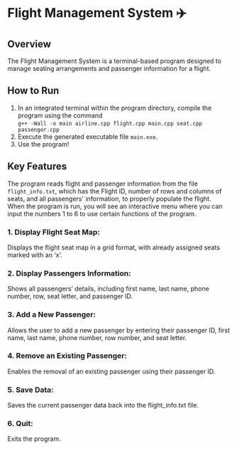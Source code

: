 # Flight Management System :airplane:
## Overview
The Flight Management System is a terminal-based program designed to manage seating arrangements and passenger information for a flight. 
## How to Run
1. In an integrated terminal within the program directory, compile the program using the command  
   `g++ -Wall -o main airline.cpp flight.cpp main.cpp seat.cpp passenger.cpp`
2. Execute the generated executable file `main.exe`.
3. Use the program!
## Key Features
The program reads flight and passenger information from the file `flight_info.txt`, which has the Flight ID, number of rows and columns of seats, and all passengers' information, to properly populate the flight.  
When the program is run, you will see an interactive menu where you can input the numbers 1 to 6 to use certain functions of the program.  
### 1. Display Flight Seat Map:  
Displays the flight seat map in a grid format, with already assigned seats marked with an ‘x’.    
### 2. Display Passengers Information:  
Shows all passengers’ details, including first name, last name, phone number, row, seat letter, and passenger ID.    
### 3. Add a New Passenger:  
Allows the user to add a new passenger by entering their passenger ID, first name, last name, phone number, row number, and seat letter.    
### 4. Remove an Existing Passenger:  
Enables the removal of an existing passenger using their passenger ID.    
### 5. Save Data:  
Saves the current passenger data back into the flight_info.txt file.    
### 6. Quit:  
Exits the program.  
